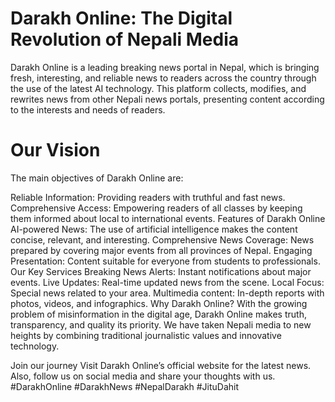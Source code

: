 # Darakh Online: The Digital Revolution of Nepali Media #
Darakh Online is a leading breaking news portal in Nepal, which is bringing fresh, interesting, and reliable news to readers across the country through the use of the latest AI technology. This platform collects, modifies, and rewrites news from other Nepali news portals, presenting content according to the interests and needs of readers.

# Our Vision #
The main objectives of Darakh Online are:

Reliable Information: Providing readers with truthful and fast news.
Comprehensive Access: Empowering readers of all classes by keeping them informed about local to international events.
Features of Darakh Online
AI-powered News: The use of artificial intelligence makes the content concise, relevant, and interesting.
Comprehensive News Coverage: News prepared by covering major events from all provinces of Nepal.
Engaging Presentation: Content suitable for everyone from students to professionals.
Our Key Services
Breaking News Alerts: Instant notifications about major events.
Live Updates: Real-time updated news from the scene.
Local Focus: Special news related to your area.
Multimedia content: In-depth reports with photos, videos, and infographics.
Why Darakh Online?
With the growing problem of misinformation in the digital age, Darakh Online makes truth, transparency, and quality its priority. We have taken Nepali media to new heights by combining traditional journalistic values ​​and innovative technology.

Join our journey
Visit Darakh Online’s official website for the latest news. Also, follow us on social media and share your thoughts with us.
#DarakhOnline #DarakhNews #NepalDarakh #JituDahit
